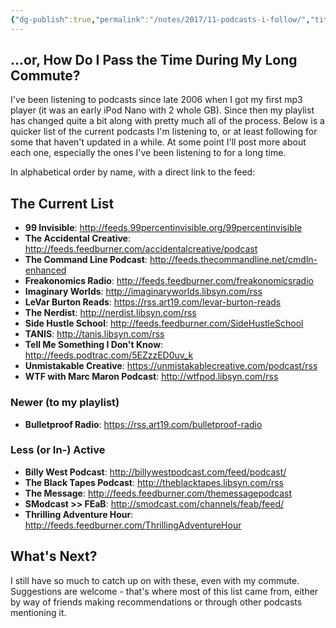 ```yaml
---
{"dg-publish":true,"permalink":"/notes/2017/11-podcasts-i-follow/","title":"11+ Podcasts I Follow","tags":["podcasts","lists"],"created":"2017-08-08T11:50:54","updated":"2025-08-05T11:51:49-04:00"}
---
```



## ...or, How Do I Pass the Time During My Long Commute?

I've been listening to podcasts since late 2006 when I got my first mp3 player (it was an early iPod Nano with 2 whole GB). Since then my playlist has changed quite a bit along with pretty much all of the process. Below is a quicker list of the current podcasts I'm listening to, or at least following for some that haven't updated in a while. At some point I'll post more about each one, especially the ones I've been listening to for a long time.

In alphabetical order by name, with a direct link to the feed:

## The Current List

- **99 Invisible**: http://feeds.99percentinvisible.org/99percentinvisible
- **The Accidental Creative**: http://feeds.feedburner.com/accidentalcreative/podcast
- **The Command Line Podcast**: http://feeds.thecommandline.net/cmdln-enhanced
- **Freakonomics Radio**: http://feeds.feedburner.com/freakonomicsradio
- **Imaginary Worlds**: http://imaginaryworlds.libsyn.com/rss
- **LeVar Burton Reads**: https://rss.art19.com/levar-burton-reads
- **The Nerdist**: http://nerdist.libsyn.com/rss
- **Side Hustle School**: http://feeds.feedburner.com/SideHustleSchool
- **TANIS**: http://tanis.libsyn.com/rss
- **Tell Me Something I Don't Know**: http://feeds.podtrac.com/5EZzzED0uv_k
- **Unmistakable Creative**: https://unmistakablecreative.com/podcast/rss
- **WTF with Marc Maron Podcast**: http://wtfpod.libsyn.com/rss

### Newer (to my playlist)

- **Bulletproof Radio**: https://rss.art19.com/bulletproof-radio

### Less (or In-) Active

- **Billy West Podcast**: http://billywestpodcast.com/feed/podcast/
- **The Black Tapes Podcast**: http://theblacktapes.libsyn.com/rss
- **The Message**: http://feeds.feedburner.com/themessagepodcast
- **SModcast >> FEaB**: http://smodcast.com/channels/feab/feed/
- **Thrilling Adventure Hour**: http://feeds.feedburner.com/ThrillingAdventureHour

## What's Next?

I still have so much to catch up on with these, even with my commute. Suggestions are welcome - that's where most of this list came from, either by way of friends making recommendations or through other podcasts mentioning it.
